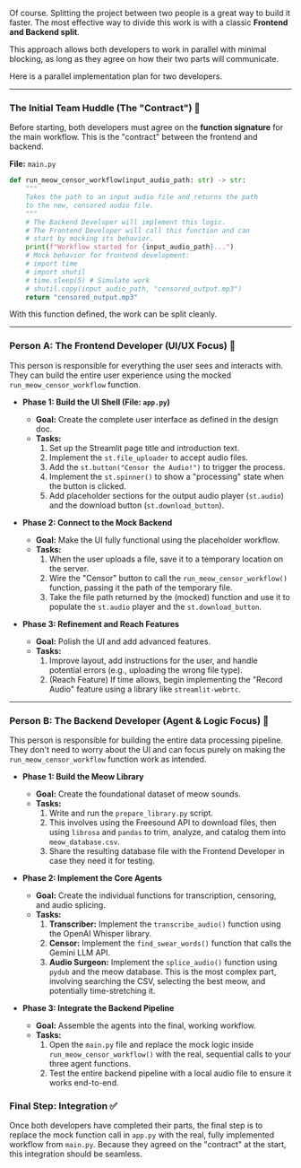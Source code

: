 Of course. Splitting the project between two people is a great way to build it faster. The most effective way to divide this work is with a classic **Frontend and Backend split**.

This approach allows both developers to work in parallel with minimal blocking, as long as they agree on how their two parts will communicate.

Here is a parallel implementation plan for two developers.

-----

### **The Initial Team Huddle (The "Contract")** 🤝

Before starting, both developers must agree on the **function signature** for the main workflow. This is the "contract" between the frontend and backend.

**File:** `main.py`

```python
def run_meow_censor_workflow(input_audio_path: str) -> str:
    """
    Takes the path to an input audio file and returns the path
    to the new, censored audio file.
    """
    # The Backend Developer will implement this logic.
    # The Frontend Developer will call this function and can
    # start by mocking its behavior.
    print(f"Workflow started for {input_audio_path}...")
    # Mock behavior for frontend development:
    # import time
    # import shutil
    # time.sleep(5) # Simulate work
    # shutil.copy(input_audio_path, "censored_output.mp3")
    return "censored_output.mp3"
```

With this function defined, the work can be split cleanly.

-----

### **Person A: The Frontend Developer (UI/UX Focus)** 🎨

This person is responsible for everything the user sees and interacts with. They can build the entire user experience using the mocked `run_meow_censor_workflow` function.

  * **Phase 1: Build the UI Shell (File: `app.py`)**

      * **Goal:** Create the complete user interface as defined in the design doc.
      * **Tasks:**
        1.  Set up the Streamlit page title and introduction text.
        2.  Implement the `st.file_uploader` to accept audio files.
        3.  Add the `st.button("Censor the Audio!")` to trigger the process.
        4.  Implement the `st.spinner()` to show a "processing" state when the button is clicked.
        5.  Add placeholder sections for the output audio player (`st.audio`) and the download button (`st.download_button`).

  * **Phase 2: Connect to the Mock Backend**

      * **Goal:** Make the UI fully functional using the placeholder workflow.
      * **Tasks:**
        1.  When the user uploads a file, save it to a temporary location on the server.
        2.  Wire the "Censor" button to call the `run_meow_censor_workflow()` function, passing it the path of the temporary file.
        3.  Take the file path returned by the (mocked) function and use it to populate the `st.audio` player and the `st.download_button`.

  * **Phase 3: Refinement and Reach Features**

      * **Goal:** Polish the UI and add advanced features.
      * **Tasks:**
        1.  Improve layout, add instructions for the user, and handle potential errors (e.g., uploading the wrong file type).
        2.  (Reach Feature) If time allows, begin implementing the "Record Audio" feature using a library like `streamlit-webrtc`.

-----

### **Person B: The Backend Developer (Agent & Logic Focus)** 🧠

This person is responsible for building the entire data processing pipeline. They don't need to worry about the UI and can focus purely on making the `run_meow_censor_workflow` function work as intended.

  * **Phase 1: Build the Meow Library**

      * **Goal:** Create the foundational dataset of meow sounds.
      * **Tasks:**
        1.  Write and run the `prepare_library.py` script.
        2.  This involves using the Freesound API to download files, then using `librosa` and `pandas` to trim, analyze, and catalog them into `meow_database.csv`.
        3.  Share the resulting database file with the Frontend Developer in case they need it for testing.

  * **Phase 2: Implement the Core Agents**

      * **Goal:** Create the individual functions for transcription, censoring, and audio splicing.
      * **Tasks:**
        1.  **Transcriber:** Implement the `transcribe_audio()` function using the OpenAI Whisper library.
        2.  **Censor:** Implement the `find_swear_words()` function that calls the Gemini LLM API.
        3.  **Audio Surgeon:** Implement the `splice_audio()` function using `pydub` and the meow database. This is the most complex part, involving searching the CSV, selecting the best meow, and potentially time-stretching it.

  * **Phase 3: Integrate the Backend Pipeline**

      * **Goal:** Assemble the agents into the final, working workflow.
      * **Tasks:**
        1.  Open the `main.py` file and replace the mock logic inside `run_meow_censor_workflow()` with the real, sequential calls to your three agent functions.
        2.  Test the entire backend pipeline with a local audio file to ensure it works end-to-end.

### **Final Step: Integration ✅**

Once both developers have completed their parts, the final step is to replace the mock function call in `app.py` with the real, fully implemented workflow from `main.py`. Because they agreed on the "contract" at the start, this integration should be seamless.